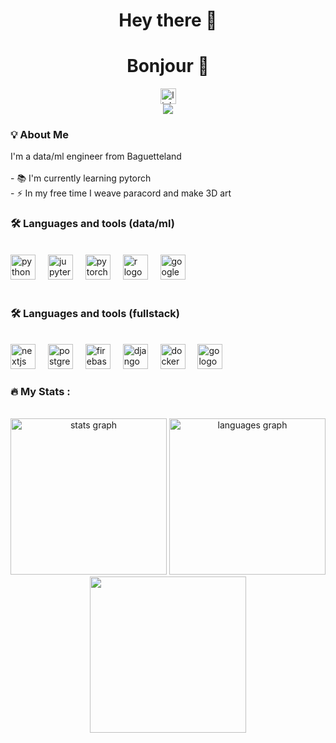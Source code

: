 <h1 align="center">Hey there 👋</h1>
<h1 align="center">Bonjour 🥖</h1>

<div align="center">
  <a href="https://linkedin.com/in/emilia-beguin" target="_blank">
    <img src="https://img.shields.io/static/v1?message=LinkedIn&logo=linkedin&label=&color=0077B5&logoColor=white&labelColor=&style=for-the-badge" height="25" alt="linkedin logo"  />
  </a>
</div>

<div align="center">
  <img src="https://visitor-badge.laobi.icu/badge?page_id=bahailime.bahailime&right_color=blueviolet&left_text=:"  />
</div>

<h3 align="left">💡 About Me</h3>

<p align="left">I'm a data/ml engineer from Baguetteland<br><br>- 📚 I'm currently learning pytorch<br>- ⚡ In my free time I weave paracord and make 3D art</p>

<h3 align="left">🛠 Languages and tools (data/ml)</h3>

<br>

<div align="left">
  <img src="https://cdn.jsdelivr.net/gh/devicons/devicon/icons/python/python-original.svg" height="40" alt="python logo"  />
  <img width="12" />
  <img src="https://cdn.jsdelivr.net/gh/devicons/devicon/icons/jupyter/jupyter-original.svg" height="40" alt="jupyter logo"  />
  <img width="12" />
  <img src="https://cdn.jsdelivr.net/gh/devicons/devicon/icons/pytorch/pytorch-original.svg" height="40" alt="pytorch logo"  />
  <img width="12" />
  <img src="https://cdn.jsdelivr.net/gh/devicons/devicon/icons/r/r-original.svg" height="40" alt="r logo"  />
  <img width="12" />
  <img src="https://cdn.jsdelivr.net/gh/devicons/devicon/icons/googlecloud/googlecloud-original.svg" height="40" alt="googlecloud logo"  />
</div>

<br>

<h3 align="left">🛠 Languages and tools (fullstack)</h3>

<br>

<div align="left">
  <img src="https://cdn.jsdelivr.net/gh/devicons/devicon/icons/nextjs/nextjs-original.svg" height="40" alt="nextjs logo"  />
  <img width="12" />
  <img src="https://cdn.jsdelivr.net/gh/devicons/devicon/icons/postgresql/postgresql-original.svg" height="40" alt="postgresql logo"  />
  <img width="12" />
  <img src="https://cdn.jsdelivr.net/gh/devicons/devicon/icons/firebase/firebase-plain.svg" height="40" alt="firebase logo"  />
  <img width="12" />
  <img src="https://cdn.jsdelivr.net/gh/devicons/devicon/icons/django/django-plain.svg" height="40" alt="django logo"  />
  <img width="12" />
  <img src="https://cdn.jsdelivr.net/gh/devicons/devicon/icons/docker/docker-original.svg" height="40" alt="docker logo"  />
  <img width="12" />
  <img src="https://cdn.jsdelivr.net/gh/devicons/devicon/icons/go/go-original.svg" height="40" alt="go logo"  />
</div>

<h3 align="left">🔥 My Stats :</h3>

<br clear="both">

<div align="center">
  <img src="https://github-readme-stats.vercel.app/api?username=bahailime&hide_title=false&hide_rank=true&show_icons=true&include_all_commits=true&count_private=true&disable_animations=false&theme=calm&locale=en&hide_border=false&order=1" height="250" alt="stats graph"  />
  <img src="https://github-readme-stats.vercel.app/api/top-langs?username=bahailime&locale=en&hide_title=false&layout=compact&card_width=320&langs_count=8&theme=calm&hide_border=false&order=2" height="250" alt="languages graph"  />
  <a href="https://cssbattle.dev/player/ailime" target="_blank"><img src="https://css-battle-badge.vercel.app/badge/?id=GFhoaJX4SFgdWOBXdWUee4jsaNq2&username=Emilia" height="250"/></a>
</div>
